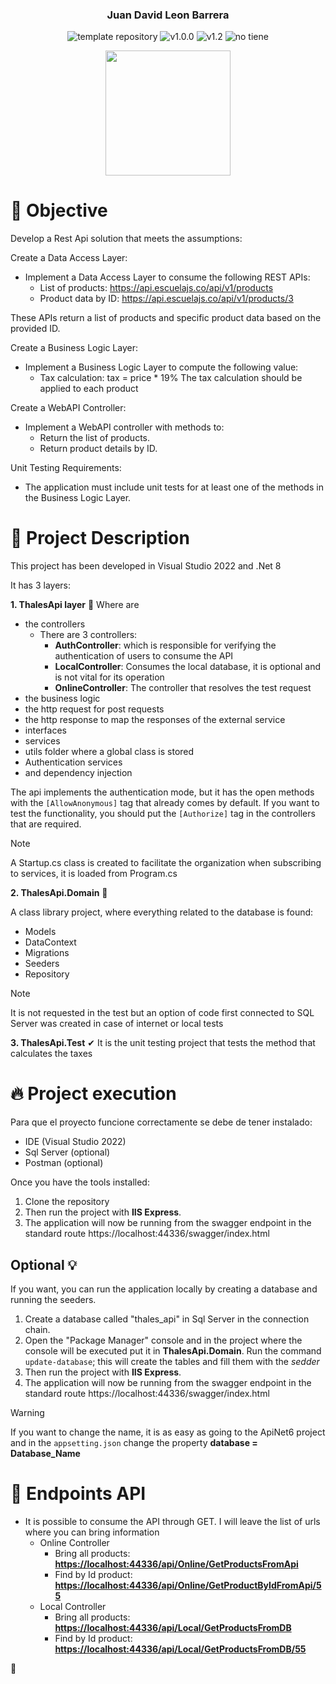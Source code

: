 <p align="center">
    <h3 align="center">Juan David Leon Barrera</h3>
	<p align="center">
		<img src="https://img.shields.io/badge/.NET-5C2D91?logo=.net&logoColor=white" alt="template repository">
		<img src="https://img.shields.io/static/v1?label=proyect type&message=Api Rest&color=white" alt="v1.0.0">
		<img src="https://img.shields.io/static/v1?label=version&message=1.0.1&color=red" alt="v1.2">
		<img src="https://img.shields.io/static/v1?label=licence&message=No apply&color=green" alt="no tiene">
	</p>
    <p align="center">
        <a href="https://nevergate.com.co/"><img src="https://nevergate.com.co/otros/portafolio/images/logo.png" width="200"></a>
    </p>
</p>


# 🚩 Objective

Develop a Rest Api solution that meets the assumptions:

Create a Data Access Layer: 
- Implement a Data Access Layer to consume the following REST APIs: 
  - List of products: 
    https://api.escuelajs.co/api/v1/products   
  - Product data by ID: 
    https://api.escuelajs.co/api/v1/products/3 
    
These APIs return a list of products and specific product data based on the provided ID.  

Create a Business Logic Layer: 
- Implement a Business Logic Layer to compute the following value: 
  - Tax calculation: tax = price * 19% 
The tax calculation should be applied to each product 

Create a WebAPI Controller: 
- Implement a WebAPI controller with methods to: 
  - Return the list of products. 
  - Return product details by ID.

Unit Testing Requirements: 
- The application must include unit tests for at least one of the methods in the Business Logic Layer. 

# 📄 Project Description
This project has been developed in Visual Studio 2022 and .Net 8

It has 3 layers:

**1. ThalesApi layer** 🍂 
Where are

- the controllers
	- There are 3 controllers:
		- **AuthController**: which is responsible for verifying the authentication of users to consume the API
		- **LocalController**: Consumes the local database, it is optional and is not vital for its operation
		- **OnlineController**: The controller that resolves the test request 
- the business logic
- the http request for post requests
- the http response to map the responses of the external service
- interfaces
- services
- utils folder where a global class is stored
- Authentication services
- and dependency injection

The api implements the authentication mode, but it has the open methods with the `[AllowAnonymous]` tag that already comes by default. If you want to test the functionality, you should put the `[Authorize]` tag in the controllers that are required.

> [!NOTE]
> A Startup.cs class is created to facilitate the organization when subscribing to services, it is loaded from Program.cs

**2. ThalesApi.Domain** 🥐

A class library project, where everything related to the database is found:
- Models
- DataContext
- Migrations
- Seeders
- Repository
  
> [!NOTE]
> It is not requested in the test but an option of code first connected to SQL Server was created in case of internet or local tests

**3. ThalesApi.Test** ✔
It is the unit testing project that tests the method that calculates the taxes

# 🔥 Project execution

Para que el proyecto funcione correctamente se debe de tener instalado:

- IDE (Visual Studio 2022)
- Sql Server (optional)
- Postman (optional)

Once you have the tools installed:

1. Clone the repository
2. Then run the project with **IIS Express**.
3. The application will now be running from the swagger endpoint in the standard route https://localhost:44336/swagger/index.html

## Optional 💡
If you want, you can run the application locally by creating a database and running the seeders.
1. Create a database called "thales_api" in Sql Server in the connection chain.
2. Open the "Package Manager" console and in the project where the console will be executed put it in **ThalesApi.Domain**. Run the command `update-database`; this will create the tables and fill them with the *sedder*
3. Then run the project with **IIS Express**.
4. The application will now be running from the swagger endpoint in the standard route https://localhost:44336/swagger/index.html

> [!WARNING]
> If you want to change the name, it is as easy as going to the ApiNet6 project and in the `appsetting.json` change the property **database = Database_Name** 

# 🧪 Endpoints API

- It is possible to consume the API through GET. I will leave the list of urls where you can bring information
    - Online Controller
        - Bring all products: **[https://localhost:44336/api/Online/GetProductsFromApi](https://localhost:44336/api/Online/GetProductsFromApi)**
        - Find by Id product: **[https://localhost:44336/api/Online/GetProductByIdFromApi/55](https://localhost:44336/api/Online/GetProductByIdFromApi/4)**
    - Local Controller
        - Bring all products: **[https://localhost:44336/api/Local/GetProductsFromDB](https://localhost:44336/api/Local/GetProductsFromDB)**
        - Find by Id product: **[https://localhost:44336/api/Local/GetProductsFromDB/55](https://localhost:44336/api/Local/GetProductsFromDB/55)**

🛴
